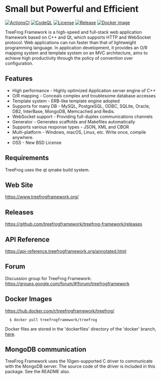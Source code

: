 # Small but Powerful and Efficient

[![ActionsCI](https://github.com/treefrogframework/treefrog-framework/actions/workflows/actions.yml/badge.svg)](https://github.com/treefrogframework/treefrog-framework/actions/workflows/actions.yml)
[![CodeQL](https://github.com/treefrogframework/treefrog-framework/actions/workflows/codeql-analysis.yml/badge.svg)](https://github.com/treefrogframework/treefrog-framework/actions/workflows/codeql-analysis.yml)
[![License](https://img.shields.io/badge/License-BSD%203--Clause-blue.svg)](https://opensource.org/licenses/BSD-3-Clause)
[![Release](https://img.shields.io/github/v/release/treefrogframework/treefrog-framework.svg)](https://github.com/treefrogframework/treefrog-framework/releases)
[![Docker image](https://img.shields.io/badge/Docker-image-blue.svg)](https://hub.docker.com/r/treefrogframework/treefrog/)

TreeFrog Framework is a high-speed and full-stack web application framework
based on C++ and Qt, which supports HTTP and WebSocket protocol. Web
applications can run faster than that of lightweight programming language.
In application development, it provides an O/R mapping system and template
system on an MVC architecture, aims to achieve high productivity through the
policy of convention over configuration.

## Features

- High performance - Highly optimized Application server engine of C++
- O/R mapping - Conceals complex and troublesome database accesses
- Template system - ERB-like template engine adopted
- Supports for many DB - MySQL, PostgreSQL, ODBC, SQLite, Oracle, DB2,
  InterBase, MongoDB, Memcached and Redis.
- WebSocket support - Providing full-duplex communications channels
- Generator - Generates scaffolds and Makefiles automatically
- Supports various response types - JSON, XML and CBOR
- Multi-platform - Windows, macOS, Linux, etc. Write once, compile anywhere.
- OSS - New BSD License

## Requirements

TreeFrog uses the qt qmake build system.

## Web Site

https://www.treefrogframework.org/

## Releases

https://github.com/treefrogframework/treefrog-framework/releases

## API Reference

https://api-reference.treefrogframework.org/annotated.html

## Forum

Discussion group for TreeFrog Framework:
https://groups.google.com/forum/#!forum/treefrogframework

## Docker Images

https://hub.docker.com/r/treefrogframework/treefrog/

```
  $ docker pull treefrogframework/treefrog
```

Docker files are stored in the 'dockerfiles' directory of the 'docker' branch, [here](https://github.com/treefrogframework/treefrog-framework/tree/docker/dockerfiles).

## MongoDB communication

TreeFrog Framework uses the 10gen-supported C driver to communicate with the
MongoDB server. The source code of the driver is included in this package.
See the README also.
